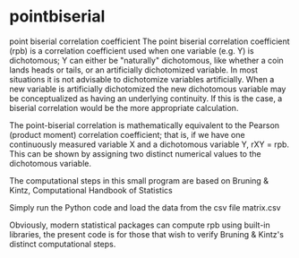 # pointbiserial
point biserial correlation coefficient
The point biserial correlation coefficient (rpb) is a correlation coefficient used when one variable (e.g. Y) is dichotomous; Y can either be "naturally" dichotomous, like whether a coin lands heads or tails, or an artificially dichotomized variable. In most situations it is not advisable to dichotomize variables artificially. When a new variable is artificially dichotomized the new dichotomous variable may be conceptualized as having an underlying continuity. If this is the case, a biserial correlation would be the more appropriate calculation.

The point-biserial correlation is mathematically equivalent to the Pearson (product moment) correlation coefficient; that is, if we have one continuously measured variable X and a dichotomous variable Y, rXY = rpb. This can be shown by assigning two distinct numerical values to the dichotomous variable.

The computational steps in this small program are based on Bruning & Kintz, Computational Handbook of Statistics

Simply run the Python code and load the data from the csv file matrix.csv

Obviously, modern statistical packages can compute rpb using built-in libraries, the present code is for those that wish to verify Bruning & Kintz's distinct computational steps.
